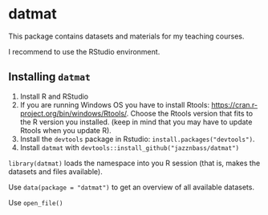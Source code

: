 # datmat

This package contains datasets and materials for my teaching courses.  

I recommend to use the RStudio environment.

## Installing `datmat`

1. Install R and RStudio  
2. If you are running Windows OS you have to install Rtools: https://cran.r-project.org/bin/windows/Rtools/. Choose the Rtools version that fits to the R version you installed. (keep in mind that you may have to update Rtools when you update R).  
3. Install the `devtools` package in Rstudio: `install.packages("devtools")`.  
4. Install `datmat` with `devtools::install_github("jazznbass/datmat")`  

`library(datmat)` loads the namespace into you R session (that is, makes the datasets and files available).

Use `data(package = "datmat")` to get an overview of all available datasets.

Use `open_file()`


